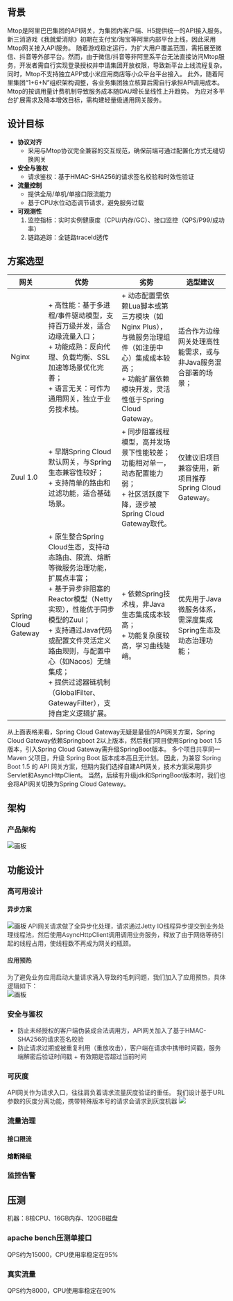 ## 背景
Mtop是阿里巴巴集团的API网关，为集团内客户端、H5提供统一的API接入服务。新三消游戏《我就爱消除》初期在支付宝/淘宝等阿里内部平台上线，因此采用Mtop网关接入API服务。
随着游戏稳定运行，为扩大用户覆盖范围，需拓展至微信、抖音等外部平台。然而，由于微信/抖音等非阿里系平台无法直接访问Mtop服务，开发者需自行实现登录授权并申请集团开放权限，导致新平台上线流程复杂。同时，Mtop不支持独立APP或小米应用商店等小众平台平台接入。
此外，随着阿里集团“1+6+N”组织架构调整，各业务集团独立核算后需自行承担API调用成本。Mtop的按调用量计费机制导致服务成本随DAU增长呈线性上升趋势。
为应对多平台扩展需求及降本增效目标，需构建轻量级通用网关服务。
## 设计目标
+ **协议对齐**
    - 采用与Mtop协议完全兼容的交互规范，确保前端可通过配置化方式无缝切换网关
+ **安全与鉴权**
    - 请求鉴权：基于HMAC-SHA256的请求签名校验和时效性验证
+ **流量控制**
    - 提供全局/单机/单接口限流能力
    - 基于CPU水位动态调节请求，避免服务过载
+ **可观测性**
    1. 监控指标：实时实例健康度（CPU/内存/GC）、接口监控（QPS/P99/成功率）
    2. 链路追踪：全链路traceId透传
## 方案选型
| 网关 | 优势 | 劣势 | 选型建议 |
| --- | --- | --- | --- |
| Nginx | + 高性能：基于多进程/事件驱动模型，支持百万级并发，适合边缘流量入口；<br/>+ 功能成熟：反向代理、负载均衡、SSL加速等场景优化完善；<br/>+ 语言无关：可作为通用网关，独立于业务技术栈。 | + 动态配置需依赖Lua脚本或第三方模块（如Nginx Plus），与微服务治理组件（如注册中心）集成成本较高；<br/>+ 功能扩展依赖模块开发，灵活性低于Spring Cloud Gateway。 | 适合作为边缘网关处理高性能需求，或与非Java服务混合部署的场景； |
| Zuul 1.0 | + 早期Spring Cloud默认网关，与Spring生态兼容性较好；<br/>+ 支持简单的路由和过滤功能，适合基础场景。 | + 同步阻塞线程模型，高并发场景下性能较差；   功能相对单一，动态配置能力弱；<br/>+ 社区活跃度下降，逐步被Spring Cloud Gateway取代。 | 仅建议旧项目兼容使用，新项目推荐Spring Cloud Gateway。 |
| Spring Cloud Gateway | + 原生整合Spring Cloud生态，支持动态路由、限流、熔断等微服务治理功能，扩展点丰富；<br/>+ 基于异步非阻塞的Reactor模型（Netty实现），性能优于同步模型的Zuul；<br/>+ 支持通过Java代码或配置文件灵活定义路由规则，与配置中心（如Nacos）无缝集成；<br/>+ 提供过滤器链机制（GlobalFilter、GatewayFilter），支持自定义逻辑扩展。 | + 依赖Spring技术栈，非Java生态集成成本较高；<br/>+ 功能复杂度较高，学习曲线陡峭。 | 优先用于Java微服务体系，需深度集成Spring生态及动态治理功能； |
从上面表格来看，Spring Cloud Gateway无疑是最佳的API网关方案，Spring Cloud Gateway依赖Springboot 2以上版本，然后我们项目使用Spring boot 1.5版本，引入Spring Cloud Gateway需升级SpringBoot版本。
<font style="color:rgb(44, 44, 54);">多个项目共享同一 Maven 父项目，升级 Spring Boot 版本成本高且无计划。</font>
因此，为<font style="color:rgb(44, 44, 54);">兼容 Spring Boot 1.5 的 API 网关方案，短期内</font>我们选择自建API网关，技术方案采用异步Servlet和AsyncHttpClient。
当然，后续有升级jdk和SpringBoot版本时，我们也会将API网关切换为Spring Cloud Gateway。
## 架构
### 产品架构
![画板](https://cdn.nlark.com/yuque/0/2025/jpeg/42512334/1747148520709-18747a4c-5735-4603-86ee-167ea576a6ae.jpeg)
## 功能设计
### 高可用设计
#### 异步方案
![画板](https://cdn.nlark.com/yuque/0/2025/jpeg/42512334/1747232216804-a87ee77d-c76b-4dcc-816c-8c2db3feca75.jpeg)
<font style="color:rgb(51, 51, 51);background-color:rgb(253, 253, 253);">API网关请求做了全异步化处理，请求通过Jetty IO线程异步提交到业务处理线程池，然后使用AsyncHttpClient调用调用业务服务，释放了由于网络等待引起的线程占用，使线程数不再成为网关的瓶颈。</font>
#### <font style="color:rgb(51, 51, 51);background-color:rgb(253, 253, 253);">应用预热</font>
<font style="color:rgb(51, 51, 51);background-color:rgb(253, 253, 253);">为了避免业务应用启动大量请求涌入导致的毛刺问题，我们加入了应用预热，具体逻辑如下：  
</font>
![画板](https://cdn.nlark.com/yuque/0/2025/jpeg/42512334/1747233142199-fbe7980f-9698-439c-854b-0e9537c4af00.jpeg)
### 安全与鉴权
+ <font style="color:rgb(44, 44, 54);">防止未经授权的客户端伪装成合法调用方，API网关加入了基于HMAC-SHA256的请求签名校验</font>
+ <font style="color:rgb(44, 44, 54);">防止请求过期或被重复利用（重放攻击），客户端在请求中携带时间戳，服务端解密后验证时间戳 + 有效期是否超过当前时间</font>
### 可灰度
<font style="color:rgb(51, 51, 51);background-color:rgb(253, 253, 253);">API网关作为请求入口，往往肩负着请求流量灰度验证的重任。</font>
<font style="color:rgb(51, 51, 51);background-color:rgb(253, 253, 253);">我们设计基于URL参数的灰度分离功能，携带特殊版本号的请求会请求到灰度机器</font>
![](https://cdn.nlark.com/yuque/0/2025/png/42512334/1747235612636-01509725-0be1-4a61-b7b4-76acd6bd2ae4.png)
### 流量治理
#### 接口限流
#### <font style="color:rgb(0, 0, 0);background-color:rgb(253, 253, 253);">熔断降级</font>
### 监控告警
## 压测
机器：8核CPU、16GB内存、120GB磁盘
### apache bench压测单接口
QPS约为15000，CPU使用率稳定在95%
### 真实流量
QPS约为8000，CPU使用率稳定在90%


